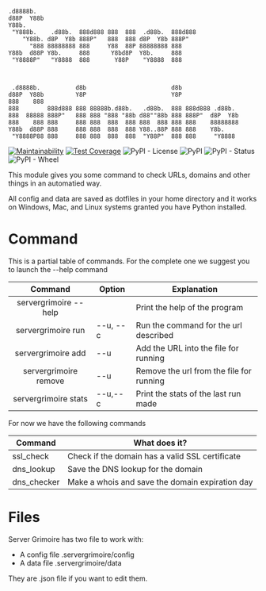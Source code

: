 ```
.d8888b.                                                         
d88P  Y88b                                                        
Y88b.                                                             
 "Y888b.    .d88b.  888d888 888  888  .d88b.  888d888             
    "Y88b. d8P  Y8b 888P"   888  888 d8P  Y8b 888P"               
      "888 88888888 888     Y88  88P 88888888 888                 
Y88b  d88P Y8b.     888      Y8bd8P  Y8b.     888                 
 "Y8888P"   "Y8888  888       Y88P    "Y8888  888                 
                                                                  
                                                                  
                                                                  
 .d8888b.          d8b                        d8b                 
d88P  Y88b         Y8P                        Y8P                 
888    888                                                        
888        888d888 888 88888b.d88b.   .d88b.  888 888d888 .d88b.  
888  88888 888P"   888 888 "888 "88b d88""88b 888 888P"  d8P  Y8b 
888    888 888     888 888  888  888 888  888 888 888    88888888 
Y88b  d88P 888     888 888  888  888 Y88..88P 888 888    Y8b.     
 "Y8888P88 888     888 888  888  888  "Y88P"  888 888     "Y8888  
```                   

[![Maintainability](https://api.codeclimate.com/v1/badges/4aece0d4c29b48cfcea4/maintainability)](https://codeclimate.com/github/fundor333/servergrimoire/maintainability)
[![Test Coverage](https://api.codeclimate.com/v1/badges/4aece0d4c29b48cfcea4/test_coverage)](https://codeclimate.com/github/fundor333/servergrimoire/test_coverage)
![PyPI - License](https://img.shields.io/pypi/l/servergrimoire)
![PyPI](https://img.shields.io/pypi/v/servergrimoire)
![PyPI - Status](https://img.shields.io/pypi/status/servergrimoire)
![PyPI - Wheel](https://img.shields.io/pypi/wheel/servergrimoire)

This module gives you some command to check URLs, domains and other things in an automatied way.

All config and data are saved as dotfiles in your home directory and it works on Windows, Mac, and Linux systems granted you have Python installed.

# Command

This is a partial table of commands. For the complete one we suggest you to launch the --help command

|        Command        | Option   | Explanation                              |
|:---------------------:|----------|------------------------------------------|
| servergrimoire --help |          | Print the help of the program            |
| servergrimoire run    | --u, --c | Run the command for the url described    |
| servergrimoire add    | --u      | Add the URL into the file for running    |
| servergrimoire remove | --u      | Remove the url from the file for running |
| servergrimoire stats  | --u,--c  | Print the stats of the last run made     |

For now we have the following commands

| Command     | What does it?                                   |
|-------------|-------------------------------------------------|
| ssl_check   | Check if the domain has a valid SSL certificate |
| dns_lookup  | Save the DNS lookup for the domain              |
| dns_checker | Make a whois and save the domain expiration day |

# Files

Server Grimoire has two file to work with:

* A config file .servergrimoire/config
* A data file .servergrimoire/data

They are .json file if you want to edit them.
